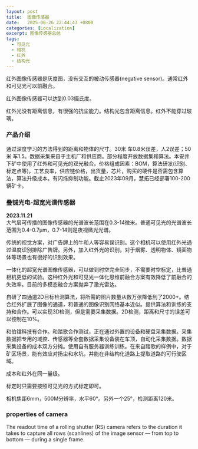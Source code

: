 ```yaml
---
layout: post
title:  图像传感器
date:   2025-06-26 22:44:43 +0800
categories: [Localization]
excerpt: 图像传感器总结
tags:
  - 可见光
  - 相机
  - 红外
  - 结构光
---
```




红外图像传感器是灰度图，没有交互的被动传感器(negative sensor)。通常红外和可见光可以前融合。

红外图像传感器可以达到0.03摄氏度。

红外光没有距离信息，有很强的抗尘能力。结构光包含距离信息。红外不能穿过玻璃。

### 产品介绍

通过深度学习的方法得到的距离和物体的尺寸。30米 车0.8米误差，人2误差；50米 车1.5。数据采集来自于主机厂和供应商。部分程度开放数据集和算法。本安井下矿中使用了红外和可见光的双光融合。价格组成因素：BOM，算法研发(识别、标定点等)，工艺良率，供应链价格，出货量，芯片，购买的硬件是否需包含算法，算法升级成本。有闪烁抑制功能。截止2023年09月，慧拓已经部署100-200辆矿卡。

### 叠铖光电-超宽光谱传感器

**2023.11.21**  
大气层可传播的图像传感器的光谱波长范围在0.3-14微米。普通可见光的光谱波长范围为0.4-0.7μm，0.7-14则是夜视微光光谱。

传统的视觉方案，对广告牌上的牛和人等容易误识别。这个相机可以使用红外光通过温度识别排除广告牌。另外，加入红外光的识别，对于烟雾、透明物体、镜面物体等场景也有很好的识别效果。

一体化的超宽光谱图像传感器，可以做到时空完全同步，不需要时空标定，比普通相机更低的试验。这种红外光和可见光一体化思维前融合方案有效降低了前融合的失效率。目前的多模态融合方案抛弃了激光雷达。

自研了四通道2D目标检测算法，将所需的图片数量从数万张降低到了2000+。结合红外扩展了图像的通道，和普通的图像识别网络基本近似。提供算法和训练的支持和合作。可以实现3D检测，但是需要采集数据。2D检测，距离和尺寸的误差可以控制在10%。

和伯镭科技有合作。和踏歌合作测试，正在通过外置的设备和硬盘采集数据。采集数据把专用的域控、传感器等全套数据采集设备装在车顶，自动化采集数据。数据采集设备的成本双方分摊。使用自有服务器训练训练。在来自踏歌的样例中，对于矿区场景，能有效应对扬尘和水坑，并能在非结构化道路上提取道路的可行驶区域。

成本和红外在同一量级。

标定时只需要按照可见光的方式标定即可。

相机焦距6mm，500M分辨率，水平60°。另外一个25°，检测距离120米。

### properties of camera

The readout time of a rolling shutter (RS) camera refers to the duration it takes to capture all rows (scanlines) of the image sensor — from top to bottom — during a single frame.
